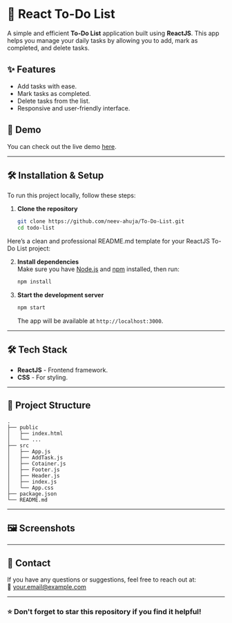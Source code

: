 # 📝 React To-Do List

A simple and efficient **To-Do List** application built using **ReactJS**. This app helps you manage your daily tasks by allowing you to add, mark as completed, and delete tasks.

## ✨ Features

- Add tasks with ease.
- Mark tasks as completed.
- Delete tasks from the list.
- Responsive and user-friendly interface.

## 🚀 Demo

You can check out the live demo [here](#).

---

## 🛠️ Installation & Setup

To run this project locally, follow these steps:

1. **Clone the repository**  
   ```bash
   git clone https://github.com/neev-ahuja/To-Do-List.git
   cd todo-list
Here’s a clean and professional README.md template for your ReactJS To-Do List project:  

2. **Install dependencies**  
   Make sure you have [Node.js](https://nodejs.org) and [npm](https://www.npmjs.com/) installed, then run:  
   ```bash
   npm install
   ```

3. **Start the development server**  
   ```bash
   npm start
   ```
   The app will be available at `http://localhost:3000`.

---

## 🛠️ Tech Stack

- **ReactJS** - Frontend framework.
- **CSS** - For styling.

---

## 📁 Project Structure

```plaintext
.
├── public
│   ├── index.html
│   └── ...
├── src
│   ├── App.js
│   ├── AddTask.js
│   ├── Cotainer.js
│   ├── Footer.js
│   ├── Header.js
│   ├── index.js
│   └── App.css
├── package.json
└── README.md
```

---

## 🖼️ Screenshots

---

## 📧 Contact

If you have any questions or suggestions, feel free to reach out at:  
📧 [your.email@example.com](mailto:neevahuja888@fmail.com)  

---

### ⭐ Don't forget to star this repository if you find it helpful!
```


